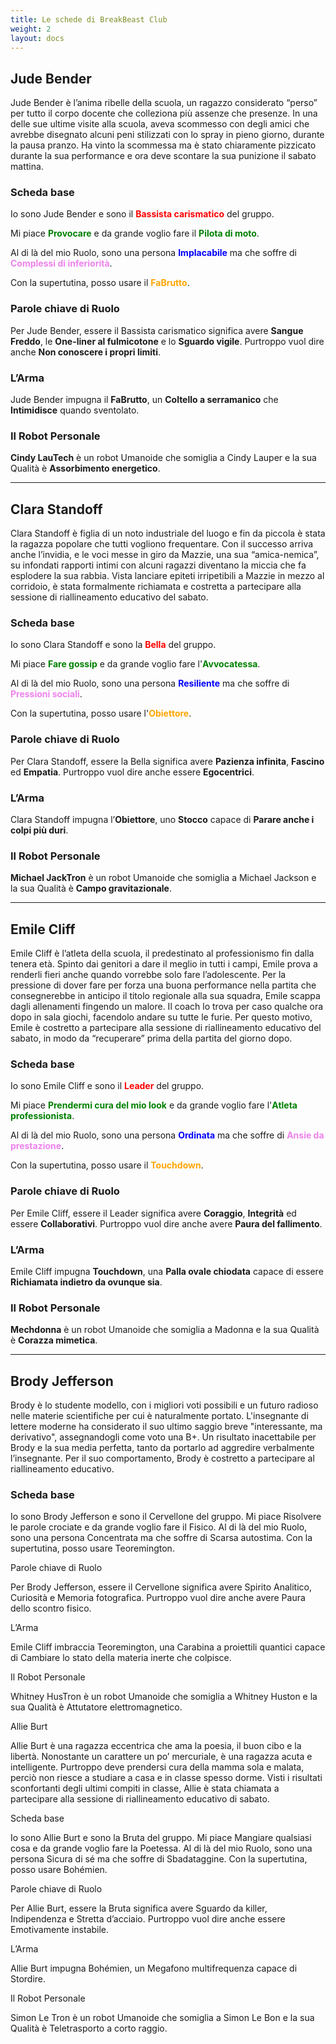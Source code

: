 ```yaml
---
title: Le schede di BreakBeast Club
weight: 2
layout: docs
---
```

## Jude Bender

Jude Bender è l’anima ribelle della scuola, un ragazzo considerato “perso” per tutto il corpo docente che colleziona più assenze che presenze.
In una delle sue ultime visite alla scuola, aveva scommesso con degli amici che avrebbe disegnato alcuni peni stilizzati con lo spray in pieno giorno, durante la pausa pranzo. Ha vinto la scommessa ma è stato chiaramente pizzicato durante la sua performance e ora deve scontare la sua punizione il sabato mattina.



### Scheda base

Io sono Jude Bender e sono il <span style="color:red">**Bassista carismatico**</span> del gruppo.

Mi piace <span style="color:green">**Provocare**</span> e da grande voglio fare il <span style="color:green">**Pilota di moto**</span>.

Al di là del mio Ruolo, sono una persona <span style="color:blue">**Implacabile**</span> ma che soffre di <span style="color:violet">**Complessi di inferiorità**</span>.

Con la supertutina, posso usare il <span style="color:orange">**FaBrutto**</span>.



### Parole chiave di Ruolo

Per Jude Bender, essere il Bassista carismatico significa avere **Sangue Freddo**, le **One-liner al fulmicotone** e lo **Sguardo vigile**. Purtroppo vuol dire anche **Non conoscere i propri limiti**.



### L’Arma

Jude Bender impugna il **FaBrutto**, un **Coltello a serramanico** che **Intimidisce** quando sventolato.



### Il Robot Personale

**Cindy LauTech** è un robot Umanoide che somiglia a Cindy Lauper e la sua Qualità è **Assorbimento energetico**.

***

## Clara Standoff

Clara Standoff è figlia di un noto industriale del luogo e fin da piccola è stata la ragazza popolare che tutti vogliono frequentare. Con il successo arriva anche l’invidia, e le voci messe in giro da Mazzie, una sua “amica-nemica”, su infondati rapporti intimi con alcuni ragazzi diventano la miccia che fa esplodere la sua rabbia. Vista lanciare epiteti irripetibili a Mazzie in mezzo al corridoio, è stata formalmente richiamata e costretta a partecipare alla sessione di riallineamento educativo del sabato.


### Scheda base

Io sono Clara Standoff e sono la <span style="color:red">**Bella**</span> del gruppo.

Mi piace <span style="color:green">**Fare gossip**</span> e da grande voglio fare l'<span style="color:green">**Avvocatessa**</span>.

Al di là del mio Ruolo, sono una persona <span style="color:blue">**Resiliente**</span> ma che soffre di <span style="color:violet">**Pressioni sociali**</span>.

Con la supertutina, posso usare l'<span style="color:orange">**Obiettore**</span>.



### Parole chiave di Ruolo

Per Clara Standoff, essere la Bella significa avere **Pazienza infinita**, **Fascino** ed **Empatia**. Purtroppo vuol dire anche essere **Egocentrici**.



### L’Arma

Clara Standoff impugna l’**Obiettore**, uno **Stocco** capace di **Parare anche i colpi più duri**.



### Il Robot Personale

**Michael JackTron** è un robot Umanoide che somiglia a Michael Jackson e la sua Qualità è **Campo gravitazionale**.


***


## Emile Cliff

Emile Cliff è l’atleta della scuola, il predestinato al professionismo fin dalla tenera età. Spinto dai genitori a dare il meglio in tutti i campi, Emile prova a renderli fieri anche quando vorrebbe solo fare l’adolescente.
Per la pressione di dover fare per forza una buona performance nella partita che consegnerebbe in anticipo il titolo regionale alla sua squadra, Emile scappa dagli allenamenti fingendo un malore. Il coach lo trova per caso qualche ora dopo in sala giochi, facendolo andare su tutte le furie. 
Per questo motivo, Emile è costretto a partecipare alla sessione di riallineamento educativo del sabato, in modo da “recuperare” prima della partita del giorno dopo.

### Scheda base

Io sono Emile Cliff e sono il <span style="color:red">**Leader**</span> del gruppo.

Mi piace <span style="color:green">**Prendermi cura del mio look**</span> e da grande voglio fare l'<span style="color:green">**Atleta professionista**</span>.

Al di là del mio Ruolo, sono una persona <span style="color:blue">**Ordinata**</span> ma che soffre di <span style="color:violet">**Ansie da prestazione**</span>.

Con la supertutina, posso usare il <span style="color:orange">**Touchdown**</span>.

### Parole chiave di Ruolo

Per Emile Cliff, essere il Leader significa avere **Coraggio**, **Integrità** ed essere **Collaborativi**. Purtroppo vuol dire anche avere **Paura del fallimento**.

### L’Arma

Emile Cliff impugna **Touchdown**, una **Palla ovale chiodata** capace di essere **Richiamata indietro da ovunque sia**.

### Il Robot Personale

**Mechdonna** è un robot Umanoide che somiglia a Madonna e la sua Qualità è **Corazza mimetica**.

***

## Brody Jefferson

Brody è lo studente modello, con i migliori voti possibili e un futuro radioso nelle materie scientifiche per cui è naturalmente portato. L'insegnante di lettere moderne ha considerato il suo ultimo saggio breve "interessante, ma derivativo", assegnandogli come voto una B+. Un risultato inacettabile per Brody e la sua media perfetta, tanto da portarlo ad aggredire verbalmente l’insegnante. Per il suo comportamento, Brody è costretto a partecipare al riallineamento educativo.

### Scheda base

Io sono Brody Jefferson e sono il Cervellone del gruppo.
Mi piace Risolvere le parole crociate e da grande voglio fare il Fisico.
Al di là del mio Ruolo, sono una persona Concentrata ma che soffre di Scarsa autostima.
Con la supertutina, posso usare Teoremington.

Parole chiave di Ruolo

Per Brody Jefferson, essere il Cervellone significa avere Spirito Analitico, Curiosità e Memoria fotografica. Purtroppo vuol dire anche avere Paura dello scontro fisico.

L’Arma

Emile Cliff imbraccia Teoremington, una Carabina a proiettili quantici capace di Cambiare lo stato della materia inerte che colpisce.

Il Robot Personale

Whitney HusTron è un robot Umanoide che somiglia a Whitney Huston e la sua Qualità è Attutatore elettromagnetico.

Allie Burt

Allie Burt è una ragazza eccentrica che ama la poesia, il buon cibo e la libertà. Nonostante un carattere un po’ mercuriale, è una ragazza acuta e intelligente. Purtroppo deve prendersi cura della mamma sola e malata, perciò non riesce a studiare a casa e in classe spesso dorme. Visti i risultati sconfortanti degli ultimi compiti in classe, Allie è stata chiamata a partecipare alla sessione di riallineamento educativo di sabato.

Scheda base

Io sono Allie Burt e sono la Bruta del gruppo.
Mi piace Mangiare qualsiasi cosa e da grande voglio fare la Poetessa.
Al di là del mio Ruolo, sono una persona Sicura di sé ma che soffre di Sbadataggine.
Con la supertutina, posso usare Bohémien.

Parole chiave di Ruolo

Per Allie Burt, essere la Bruta significa avere Sguardo da killer, Indipendenza e Stretta d’acciaio. Purtroppo vuol dire anche essere Emotivamente instabile.

L’Arma

Allie Burt impugna Bohémien, un Megafono multifrequenza capace di Stordire.

Il Robot Personale

Simon Le Tron è un robot Umanoide che somiglia a Simon Le Bon e la sua Qualità è Teletrasporto a corto raggio.
